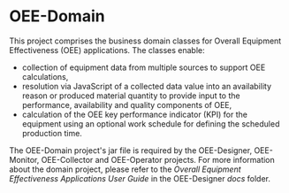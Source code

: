 # OEE-Domain
This project comprises the business domain classes for Overall Equipment Effectiveness (OEE) applications.  The classes enable:
* collection of equipment data from multiple sources to support OEE calculations, 
* resolution via JavaScript of a collected data value into an availability reason or produced material quantity to provide input to the performance, availability and quality components of OEE,
* calculation of the OEE key performance indicator (KPI) for the equipment using an optional  work schedule for defining the scheduled production time.

The OEE-Domain project's jar file is required by the OEE-Designer, OEE-Monitor, OEE-Collector and OEE-Operator projects.  For more information about the domain project, please refer to the *Overall Equipment Effectiveness Applications User Guide* in the OEE-Designer *docs* folder.
